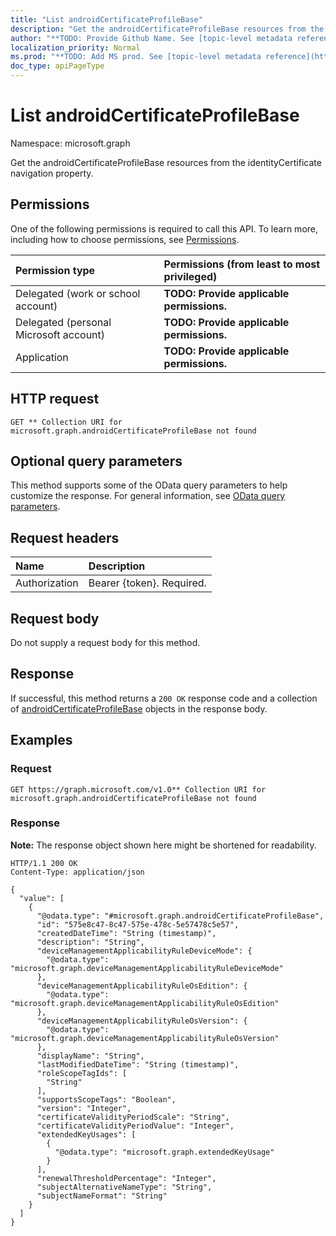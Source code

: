 ```yaml
---
title: "List androidCertificateProfileBase"
description: "Get the androidCertificateProfileBase resources from the identityCertificate navigation property."
author: "**TODO: Provide Github Name. See [topic-level metadata reference](https://msgo.azurewebsites.net/add/document/guidelines/metadata.html#topic-level-metadata)**"
localization_priority: Normal
ms.prod: "**TODO: Add MS prod. See [topic-level metadata reference](https://msgo.azurewebsites.net/add/document/guidelines/metadata.html#topic-level-metadata)**"
doc_type: apiPageType
---
```


# List androidCertificateProfileBase
Namespace: microsoft.graph



Get the androidCertificateProfileBase resources from the identityCertificate navigation property.

## Permissions
One of the following permissions is required to call this API. To learn more, including how to choose permissions, see [Permissions](/graph/permissions-reference).

|Permission type|Permissions (from least to most privileged)|
|:---|:---|
|Delegated (work or school account)|**TODO: Provide applicable permissions.**|
|Delegated (personal Microsoft account)|**TODO: Provide applicable permissions.**|
|Application|**TODO: Provide applicable permissions.**|

## HTTP request

<!-- {
  "blockType": "ignored"
}
-->
``` http
GET ** Collection URI for microsoft.graph.androidCertificateProfileBase not found
```

## Optional query parameters
This method supports some of the OData query parameters to help customize the response. For general information, see [OData query parameters](/graph/query-parameters).

## Request headers
|Name|Description|
|:---|:---|
|Authorization|Bearer {token}. Required.|

## Request body
Do not supply a request body for this method.

## Response

If successful, this method returns a `200 OK` response code and a collection of [androidCertificateProfileBase](../resources/androidcertificateprofilebase.md) objects in the response body.

## Examples

### Request
<!-- {
  "blockType": "request",
  "name": "list_androidcertificateprofilebase"
}
-->
``` http
GET https://graph.microsoft.com/v1.0** Collection URI for microsoft.graph.androidCertificateProfileBase not found
```


### Response
**Note:** The response object shown here might be shortened for readability.
<!-- {
  "blockType": "response",
  "truncated": true,
  "@odata.type": "Collection(microsoft.graph.androidCertificateProfileBase)"
}
-->
``` http
HTTP/1.1 200 OK
Content-Type: application/json

{
  "value": [
    {
      "@odata.type": "#microsoft.graph.androidCertificateProfileBase",
      "id": "575e8c47-8c47-575e-478c-5e57478c5e57",
      "createdDateTime": "String (timestamp)",
      "description": "String",
      "deviceManagementApplicabilityRuleDeviceMode": {
        "@odata.type": "microsoft.graph.deviceManagementApplicabilityRuleDeviceMode"
      },
      "deviceManagementApplicabilityRuleOsEdition": {
        "@odata.type": "microsoft.graph.deviceManagementApplicabilityRuleOsEdition"
      },
      "deviceManagementApplicabilityRuleOsVersion": {
        "@odata.type": "microsoft.graph.deviceManagementApplicabilityRuleOsVersion"
      },
      "displayName": "String",
      "lastModifiedDateTime": "String (timestamp)",
      "roleScopeTagIds": [
        "String"
      ],
      "supportsScopeTags": "Boolean",
      "version": "Integer",
      "certificateValidityPeriodScale": "String",
      "certificateValidityPeriodValue": "Integer",
      "extendedKeyUsages": [
        {
          "@odata.type": "microsoft.graph.extendedKeyUsage"
        }
      ],
      "renewalThresholdPercentage": "Integer",
      "subjectAlternativeNameType": "String",
      "subjectNameFormat": "String"
    }
  ]
}
```

